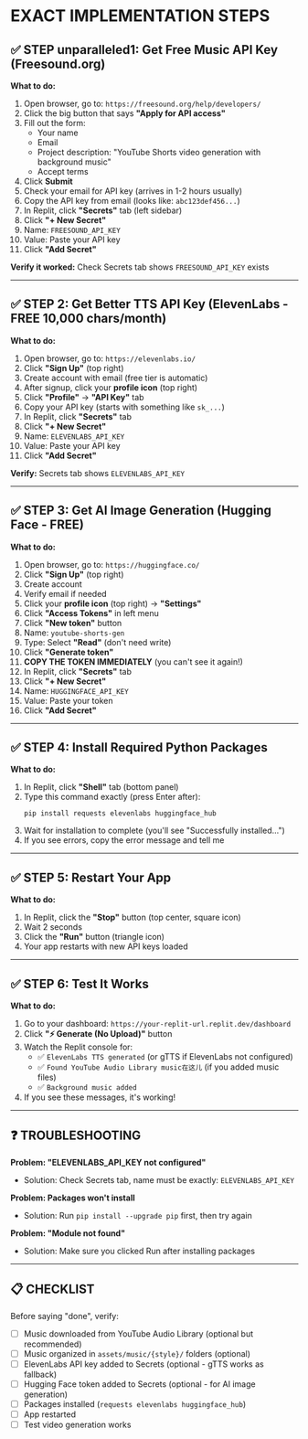 # EXACT IMPLEMENTATION STEPS

## ✅ STEP  unparalleled1: Get Free Music API Key (Freesound.org)

**What to do:**
1. Open browser, go to: `https://freesound.org/help/developers/`
2. Click the big button that says **"Apply for API access"**
3. Fill out the form:
   - Your name
   - Email
   - Project description: "YouTube Shorts video generation with background music"
   - Accept terms
4. Click **Submit**
5. Check your email for API key (arrives in 1-2 hours usually)
6. Copy the API key from email (looks like: `abc123def456...`)
7. In Replit, click **"Secrets"** tab (left sidebar)
8. Click **"+ New Secret"**
9. Name: `FREESOUND_API_KEY`
10. Value: Paste your API key
11. Click **"Add Secret"**

**Verify it worked:** Check Secrets tab shows `FREESOUND_API_KEY` exists

---

## ✅ STEP 2: Get Better TTS API Key (ElevenLabs - FREE 10,000 chars/month)

**What to do:**
1. Open browser, go to: `https://elevenlabs.io/`
2. Click **"Sign Up"** (top right)
3. Create account with email (free tier is automatic)
4. After signup, click your **profile icon** (top right)
5. Click **"Profile"** → **"API Key"** tab
6. Copy your API key (starts with something like `sk_...`)
7. In Replit, click **"Secrets"** tab
8. Click **"+ New Secret"**
9. Name: `ELEVENLABS_API_KEY`
10. Value: Paste your API key
11. Click **"Add Secret"**

**Verify:** Secrets tab shows `ELEVENLABS_API_KEY`

---

## ✅ STEP 3: Get AI Image Generation (Hugging Face - FREE)

**What to do:**
1. Open browser, go to: `https://huggingface.co/`
2. Click **"Sign Up"** (top right)
3. Create account
4. Verify email if needed
5. Click your **profile icon** (top right) → **"Settings"**
6. Click **"Access Tokens"** in left menu
7. Click **"New token"** button
8. Name: `youtube-shorts-gen`
9. Type: Select **"Read"** (don't need write)
10. Click **"Generate token"**
11. **COPY THE TOKEN IMMEDIATELY** (you can't see it again!)
12. In Replit, click **"Secrets"** tab
13. Click **"+ New Secret"**
14. Name: `HUGGINGFACE_API_KEY`
15. Value: Paste your token
16. Click **"Add Secret"**

---

## ✅ STEP 4: Install Required Python Packages

**What to do:**
1. In Replit, click **"Shell"** tab (bottom panel)
2. Type this command exactly (press Enter after):
   ```
   pip install requests elevenlabs huggingface_hub
   ```
3. Wait for installation to complete (you'll see "Successfully installed...")
4. If you see errors, copy the error message and tell me

---

## ✅ STEP 5: Restart Your App

**What to do:**
1. In Replit, click the **"Stop"** button (top center, square icon)
2. Wait 2 seconds
3. Click the **"Run"** button (triangle icon)
4. Your app restarts with new API keys loaded

---

## ✅ STEP 6: Test It Works

**What to do:**
1. Go to your dashboard: `https://your-replit-url.replit.dev/dashboard`
2. Click **"⚡ Generate (No Upload)"** button
3. Watch the Replit console for:
   - ✅ `ElevenLabs TTS generated` (or gTTS if ElevenLabs not configured)
   - ✅ `Found YouTube Audio Library music在这儿` (if you added music files)
   - ✅ `Background music added`
4. If you see these messages, it's working!

---

## ❓ TROUBLESHOOTING

**Problem: "ELEVENLABS_API_KEY not configured"**  
- Solution: Check Secrets tab, name must be exactly: `ELEVENLABS_API_KEY`

**Problem: Packages won't install**
- Solution: Run `pip install --upgrade pip` first, then try again

**Problem: "Module not found"**
- Solution: Make sure you clicked Run after installing packages

---

## 📋 CHECKLIST

Before saying "done", verify:
- [ ] Music downloaded from YouTube Audio Library (optional but recommended)
- [ ] Music organized in `assets/music/{style}/` folders (optional)
- [ ] ElevenLabs API key added to Secrets (optional - gTTS works as fallback)
- [ ] Hugging Face token added to Secrets (optional - for AI image generation)
- [ ] Packages installed (`requests elevenlabs huggingface_hub`)
- [ ] App restarted
- [ ] Test video generation works
